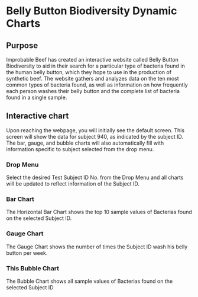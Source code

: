 # Belly Button Biodiversity Dynamic Charts

## Purpose
Improbable Beef has created an interactive website called Belly Button Biodiversity to aid in their search for a particular type of bacteria found in the human belly button, which they hope to use in the production of synthetic beef. The website gathers and analyzes data on the ten most common types of bacteria found, as well as information on how frequently each person washes their belly button and the complete list of bacteria found in a single sample.

## Interactive chart
Upon reaching the webpage, you will initially see the default screen. This screen will show the data for subject 940, as indicated by the subject ID. The bar, gauge, and bubble charts will also automatically fill with information specific to subject selected from the drop menu.

### Drop Menu
Select the desired Test Subject ID No. from the Drop Menu and all charts will be updated to reflect information of the Subject ID.

### Bar Chart
The Horizontal Bar Chart shows the top 10 sample values of Bacterias found on the selected Subject ID.

### Gauge Chart
The Gauge Chart shows the number of times the Subject ID wash his belly button per week.

### This Bubble Chart
The Bubble Chart shows all sample values of Bacterias found on the selected Subject ID
